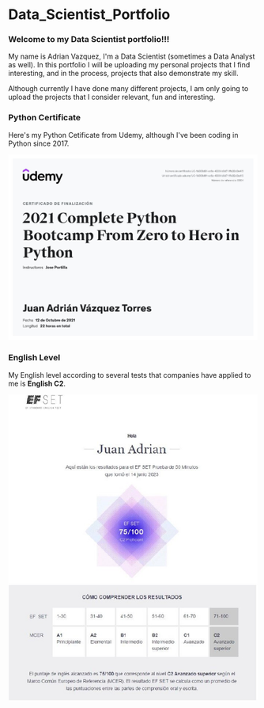 # Data_Scientist_Portfolio
### Welcome to my Data Scientist portfolio!!!

My name is Adrian Vazquez, I'm a Data Scientist (sometimes a Data Analyst as well). In this portfolio I will be uploading my personal projects that I find interesting, and in the process, projects that also demonstrate my skill.

Although currently I have done many different projects, I am only going to upload the projects that I consider relevant, fun and interesting.

### Python Certificate
Here's my Python Cetificate from Udemy, although I've been coding in Python since 2017.

![plot](/images/Python_certificade_git.jpg)

### English Level
My English level according to several tests that companies have applied to me is **English C2**.

![plot](/images/efset_english_git.jpg)
